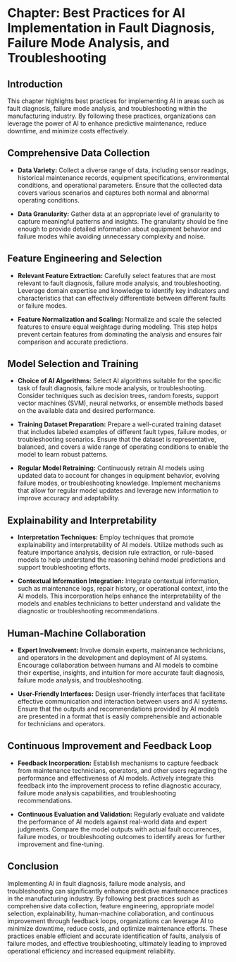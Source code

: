 Chapter: Best Practices for AI Implementation in Fault Diagnosis, Failure Mode Analysis, and Troubleshooting
============================================================================================================

Introduction
------------

This chapter highlights best practices for implementing AI in areas such as fault diagnosis, failure mode analysis, and troubleshooting within the manufacturing industry. By following these practices, organizations can leverage the power of AI to enhance predictive maintenance, reduce downtime, and minimize costs effectively.

Comprehensive Data Collection
-----------------------------

* **Data Variety:** Collect a diverse range of data, including sensor readings, historical maintenance records, equipment specifications, environmental conditions, and operational parameters. Ensure that the collected data covers various scenarios and captures both normal and abnormal operating conditions.

* **Data Granularity:** Gather data at an appropriate level of granularity to capture meaningful patterns and insights. The granularity should be fine enough to provide detailed information about equipment behavior and failure modes while avoiding unnecessary complexity and noise.

Feature Engineering and Selection
---------------------------------

* **Relevant Feature Extraction:** Carefully select features that are most relevant to fault diagnosis, failure mode analysis, and troubleshooting. Leverage domain expertise and knowledge to identify key indicators and characteristics that can effectively differentiate between different faults or failure modes.

* **Feature Normalization and Scaling:** Normalize and scale the selected features to ensure equal weightage during modeling. This step helps prevent certain features from dominating the analysis and ensures fair comparison and accurate predictions.

Model Selection and Training
----------------------------

* **Choice of AI Algorithms:** Select AI algorithms suitable for the specific task of fault diagnosis, failure mode analysis, or troubleshooting. Consider techniques such as decision trees, random forests, support vector machines (SVM), neural networks, or ensemble methods based on the available data and desired performance.

* **Training Dataset Preparation:** Prepare a well-curated training dataset that includes labeled examples of different fault types, failure modes, or troubleshooting scenarios. Ensure that the dataset is representative, balanced, and covers a wide range of operating conditions to enable the model to learn robust patterns.

* **Regular Model Retraining:** Continuously retrain AI models using updated data to account for changes in equipment behavior, evolving failure modes, or troubleshooting knowledge. Implement mechanisms that allow for regular model updates and leverage new information to improve accuracy and adaptability.

Explainability and Interpretability
-----------------------------------

* **Interpretation Techniques:** Employ techniques that promote explainability and interpretability of AI models. Utilize methods such as feature importance analysis, decision rule extraction, or rule-based models to help understand the reasoning behind model predictions and support troubleshooting efforts.

* **Contextual Information Integration:** Integrate contextual information, such as maintenance logs, repair history, or operational context, into the AI models. This incorporation helps enhance the interpretability of the models and enables technicians to better understand and validate the diagnostic or troubleshooting recommendations.

Human-Machine Collaboration
---------------------------

* **Expert Involvement:** Involve domain experts, maintenance technicians, and operators in the development and deployment of AI systems. Encourage collaboration between humans and AI models to combine their expertise, insights, and intuition for more accurate fault diagnosis, failure mode analysis, and troubleshooting.

* **User-Friendly Interfaces:** Design user-friendly interfaces that facilitate effective communication and interaction between users and AI systems. Ensure that the outputs and recommendations provided by AI models are presented in a format that is easily comprehensible and actionable for technicians and operators.

Continuous Improvement and Feedback Loop
----------------------------------------

* **Feedback Incorporation:** Establish mechanisms to capture feedback from maintenance technicians, operators, and other users regarding the performance and effectiveness of AI models. Actively integrate this feedback into the improvement process to refine diagnostic accuracy, failure mode analysis capabilities, and troubleshooting recommendations.

* **Continuous Evaluation and Validation:** Regularly evaluate and validate the performance of AI models against real-world data and expert judgments. Compare the model outputs with actual fault occurrences, failure modes, or troubleshooting outcomes to identify areas for further improvement and fine-tuning.

Conclusion
----------

Implementing AI in fault diagnosis, failure mode analysis, and troubleshooting can significantly enhance predictive maintenance practices in the manufacturing industry. By following best practices such as comprehensive data collection, feature engineering, appropriate model selection, explainability, human-machine collaboration, and continuous improvement through feedback loops, organizations can leverage AI to minimize downtime, reduce costs, and optimize maintenance efforts. These practices enable efficient and accurate identification of faults, analysis of failure modes, and effective troubleshooting, ultimately leading to improved operational efficiency and increased equipment reliability.
